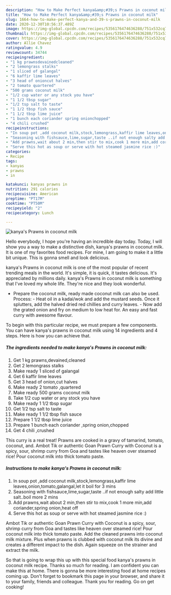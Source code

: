 ```yaml
---
description: "How to Make Perfect kanya&amp;#39;s Prawns in coconut milk"
title: "How to Make Perfect kanya&amp;#39;s Prawns in coconut milk"
slug: 1664-how-to-make-perfect-kanya-and-39-s-prawns-in-coconut-milk
date: 2020-12-30T10:56:37.489Z
image: https://img-global.cpcdn.com/recipes/5356176474636288/751x532cq70/kanyas-prawns-in-coconut-milk-recipe-main-photo.jpg
thumbnail: https://img-global.cpcdn.com/recipes/5356176474636288/751x532cq70/kanyas-prawns-in-coconut-milk-recipe-main-photo.jpg
cover: https://img-global.cpcdn.com/recipes/5356176474636288/751x532cq70/kanyas-prawns-in-coconut-milk-recipe-main-photo.jpg
author: Allie Chavez
ratingvalue: 4.9
reviewcount: 34744
recipeingredient:
- "1 kg prawnsdevainedcleaned"
- "2 lemongrass stalks"
- "1 sliced of galangal"
- "6 kaffir lime leaves"
- "3 head of onioncut halves"
- "2 tomato quartered"
- "500 grams coconut milk"
- "1/2 cup water or any stock you have"
- "1 1/2 tbsp sugar"
- "1/2 tsp salt to taste"
- "1 1/2 tbsp fish sauce"
- "1 1/2 tbsp lime juice"
- "1 bunch each coriander spring onionchopped"
- "4 chili crushed"
recipeinstructions:
- "In soup pot ,add coconut milk,stock,lemongrass,kaffir lime leaves,onion,tomato,galangal,let it boil for 3 mins"
- "Seasoning with fishsauce,lime,sugar,taste ..if not enough salty add little salt..boil more 2 mins"
- "Add prawns,wait about 2 min,then stir to mix,cook 1 more min,add coriander,spring onion,heat off"
- "Serve this hot as soup or serve with hot steamed jasmine rice :)"
categories:
- Recipe
tags:
- kanyas
- prawns
- in

katakunci: kanyas prawns in 
nutrition: 291 calories
recipecuisine: American
preptime: "PT17M"
cooktime: "PT50M"
recipeyield: "2"
recipecategory: Lunch

---
```



![kanya&#39;s Prawns in coconut milk](https://img-global.cpcdn.com/recipes/5356176474636288/751x532cq70/kanyas-prawns-in-coconut-milk-recipe-main-photo.jpg)

Hello everybody, I hope you're having an incredible day today. Today, I will show you a way to make a distinctive dish, kanya&#39;s prawns in coconut milk. It is one of my favorites food recipes. For mine, I am going to make it a little bit unique. This is gonna smell and look delicious.

kanya&#39;s Prawns in coconut milk is one of the most popular of recent trending meals in the world. It's simple, it is quick, it tastes delicious. It's appreciated by millions daily. kanya&#39;s Prawns in coconut milk is something that I've loved my whole life. They're nice and they look wonderful.

- Prepare the coconut milk, ready made coconut milk can also be used. Process: - Heat oil in a kadai/wok and add the mustard seeds. Once it splutters, add the halved dried red chillies and curry leaves. - Now add the grated onion and fry on medium to low heat for. An easy and fast curry with awesome flavour.


To begin with this particular recipe, we must prepare a few components. You can have kanya&#39;s prawns in coconut milk using 14 ingredients and 4 steps. Here is how you can achieve that.

<!--inarticleads1-->

##### The ingredients needed to make kanya&#39;s Prawns in coconut milk:

1. Get 1 kg prawns,devained,cleaned
1. Get 2 lemongrass stalks
1. Make ready 1 sliced of galangal
1. Get 6 kaffir lime leaves
1. Get 3 head of onion,cut halves
1. Make ready 2 tomato ,quartered
1. Make ready 500 grams coconut milk
1. Take 1/2 cup water or any stock you have
1. Make ready 1 1/2 tbsp sugar
1. Get 1/2 tsp salt to taste
1. Make ready 1 1/2 tbsp fish sauce
1. Prepare 1 1/2 tbsp lime juice
1. Prepare 1 bunch each coriander ,spring onion,chopped
1. Get 4 chili ,crushed


This curry is a real treat! Prawns are cooked in a gravy of tamarind, tomato, coconut, and. Ambot Tik or authentic Goan Prawn Curry with Coconut is a spicy, sour, shrimp curry from Goa and tastes like heaven over steamed rice! Pour coconut milk into thick tomato paste. 

<!--inarticleads2-->

##### Instructions to make kanya&#39;s Prawns in coconut milk:

1. In soup pot ,add coconut milk,stock,lemongrass,kaffir lime leaves,onion,tomato,galangal,let it boil for 3 mins
1. Seasoning with fishsauce,lime,sugar,taste ..if not enough salty add little salt..boil more 2 mins
1. Add prawns,wait about 2 min,then stir to mix,cook 1 more min,add coriander,spring onion,heat off
1. Serve this hot as soup or serve with hot steamed jasmine rice :)


Ambot Tik or authentic Goan Prawn Curry with Coconut is a spicy, sour, shrimp curry from Goa and tastes like heaven over steamed rice! Pour coconut milk into thick tomato paste. Add the cleaned prawns into coconut milk mixture. Plus when prawns is clubbed with coconut milk its divine and creates a different impact to the dish. Again squeeze on the strainer and extract the milk. 

So that is going to wrap this up with this special food kanya&#39;s prawns in coconut milk recipe. Thanks so much for reading. I am confident you can make this at home. There is gonna be more interesting food at home recipes coming up. Don't forget to bookmark this page in your browser, and share it to your family, friends and colleague. Thank you for reading. Go on get cooking!
